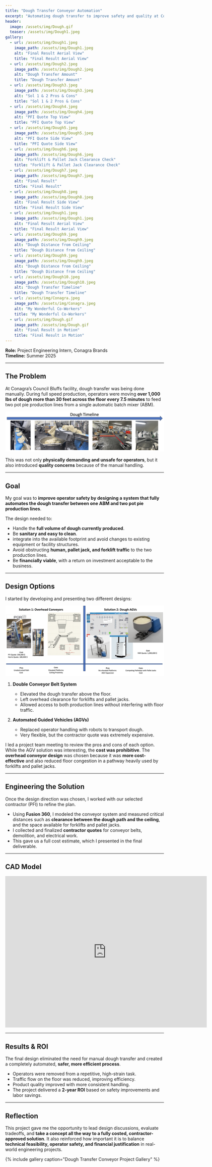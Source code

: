 ```yaml
---
title: "Dough Transfer Conveyor Automation"
excerpt: "Automating dough transfer to improve safety and quality at Conagra’s Council Bluffs plant"
header:
  image: /assets/img/Dough.gif
  teaser: /assets/img/Dough1.jpeg
gallery:
  - url: /assets/img/Dough1.jpeg
    image_path: /assets/img/Dough1.jpeg
    alt: "Final Result Aerial View"
    title: "Final Result Aerial View"
  - url: /assets/img/Dough2.jpeg
    image_path: /assets/img/Dough2.jpeg
    alt: "Dough Transfer Amount"
    title: "Dough Transfer Amount"
  - url: /assets/img/Dough3.jpeg
    image_path: /assets/img/Dough3.jpeg
    alt: "Sol 1 & 2 Pros & Cons"
    title: "Sol 1 & 2 Pros & Cons"
  - url: /assets/img/Dough4.jpeg
    image_path: /assets/img/Dough4.jpeg
    alt: "PFI Quote Top View"
    title: "PFI Quote Top View"
  - url: /assets/img/Dough5.jpeg
    image_path: /assets/img/Dough5.jpeg
    alt: "PFI Quote Side View"
    title: "PFI Quote Side View"
  - url: /assets/img/Dough6.jpeg
    image_path: /assets/img/Dough6.jpeg
    alt: "Forklift & Pallet Jack Clearance Check"
    title: "Forklift & Pallet Jack Clearance Check"
  - url: /assets/img/Dough7.jpeg
    image_path: /assets/img/Dough7.jpeg
    alt: "Final Result"
    title: "Final Result"
  - url: /assets/img/Dough8.jpeg
    image_path: /assets/img/Dough8.jpeg
    alt: "Final Result Side View"
    title: "Final Result Side View"
  - url: /assets/img/Dough1.jpeg
    image_path: /assets/img/Dough1.jpeg
    alt: "Final Result Aerial View"
    title: "Final Result Aerial View"
  - url: /assets/img/Dough9.jpeg
    image_path: /assets/img/Dough9.jpeg
    alt: "Dough Distance from Ceiling"
    title: "Dough Distance from Ceiling"
  - url: /assets/img/Dough9.jpeg
    image_path: /assets/img/Dough9.jpeg
    alt: "Dough Distance from Ceiling"
    title: "Dough Distance from Ceiling"
  - url: /assets/img/Dough10.jpeg
    image_path: /assets/img/Dough10.jpeg
    alt: "Dough Transfer Timeline"
    title: "Dough Transfer Timeline"
  - url: /assets/img/Conagra.jpeg
    image_path: /assets/img/Conagra.jpeg
    alt: "My Wonderful Co-Workers"
    title: "My Wonderful Co-Workers"
  - url: /assets/img/Dough.gif
    image_path: /assets/img/Dough.gif
    alt: "Final Result in Motion"
    title: "Final Result in Motion"
--- 
```


**Role:** Project Engineering Intern, Conagra Brands  
**Timeline:** Summer 2025  

---

## The Problem  
At Conagra’s Council Bluffs facility, dough transfer was being done manually. During full speed production, operators were moving **over 1,000 lbs of dough more than 30 feet across the floor every 7.5 minutes** to feed two pot pie production lines from a single automatic batch mixer (ABM). 

![Dough Transfer Timeline](/assets/img/Dough10.jpeg)

This was not only **physically demanding and unsafe for operators**, but it also introduced **quality concerns** because of the manual handling. 

---

## Goal  
My goal was to **improve operator safety by designing a system that fully automates the dough transfer between one ABM and two pot pie production lines**.  

The design needed to:  
- Handle the **full volume of dough currently produced**.  
- Be **sanitary and easy to clean**. 
- integrate into the available footprint and avoid changes to existing equipment or facility structures.
- Avoid obstructing **human, pallet jack, and forklift traffic** to the two production lines.  
- Be **financially viable**, with a return on investment acceptable to the business.  

---

## Design Options  
I started by developing and presenting two different designs: 

![Sol 1 & 2 Pros & Cons](/assets/img/Dough3.jpeg)

1. **Double Conveyor Belt System**  
   - Elevated the dough transfer above the floor.  
   - Left overhead clearance for forklifts and pallet jacks.  
   - Allowed access to both production lines without interfering with floor traffic.  

2. **Automated Guided Vehicles (AGVs)**  
   - Replaced operator handling with robots to transport dough.  
   - Very flexible, but the contractor quote was extremely expensive.  

I led a project team meeting to review the pros and cons of each option. While the AGV solution was interesting, the **cost was prohibitive**. The **overhead conveyor design** was chosen because it was **more cost-effective** and also reduced floor congestion in a pathway heavily used by forklifts and pallet jacks.  

---

## Engineering the Solution  
Once the design direction was chosen, I worked with our selected contractor (PFI) to refine the plan.  

- Using **Fusion 360**, I modeled the conveyor system and measured critical distances such as **clearance between the dough path and the ceiling**, and the space available for forklifts and pallet jacks.  
- I collected and finalized **contractor quotes** for conveyor belts, demolition, and electrical work.  
- This gave us a full cost estimate, which I presented in the final deliverable.  

---
## CAD Model 

<iframe src="https://vanderbilt1079.autodesk360.com/shares/public/SH286ddQT78850c0d8a4e4b28acdd7851e7d?mode=embed" width="640" height="480" allowfullscreen="true" webkitallowfullscreen="true" mozallowfullscreen="true"  frameborder="0"></iframe>

---

## Results & ROI  
The final design eliminated the need for manual dough transfer and created a completely automated, **safer, more efficient process**.  

- Operators were removed from a repetitive, high-strain task.  
- Traffic flow on the floor was reduced, improving efficiency.  
- Product quality improved with more consistent handling.  
- The project delivered a **2-year ROI** based on safety improvements and labor savings.  

---

## Reflection  
This project gave me the opportunity to lead design discussions, evaluate tradeoffs, and **take a concept all the way to a fully costed, contractor-approved solution**. It also reinforced how important it is to balance **technical feasibility, operator safety, and financial justification** in real-world engineering projects. 

{% include gallery caption="Dough Transfer Conveyor Project Gallery" %}
